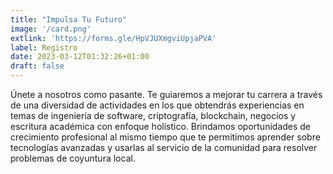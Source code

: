 ```yaml
---
title: "Impulsa Tu Futuro"
image: '/card.png'
extlink: 'https://forms.gle/HpVJUXmgviUpjaPVA'
label: Registro
date: 2023-03-12T01:32:26+01:00
draft: false
---
```

Únete a nosotros como pasante. Te guiaremos a mejorar tu carrera a través de una diversidad de actividades en los que obtendrás experiencias en temas de ingeniería de software, criptografía, blockchain, negocios y escritura académica con enfoque holístico. Brindamos oportunidades de crecimiento profesional al mismo tiempo que te permitimos aprender sobre tecnologías avanzadas y usarlas al servicio de la comunidad para resolver problemas de coyuntura local.